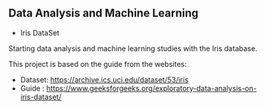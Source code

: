 ## Data Analysis and Machine Learning
- Iris DataSet


Starting data analysis and machine learning studies with the Iris database.

This project is based on the guide from the websites:
- Dataset: https://archive.ics.uci.edu/dataset/53/iris
- Guide : https://www.geeksforgeeks.org/exploratory-data-analysis-on-iris-dataset/
